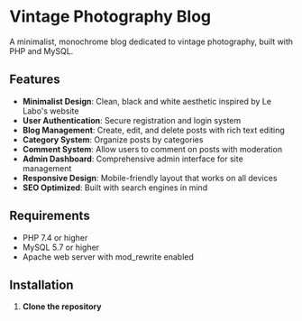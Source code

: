 # Vintage Photography Blog

A minimalist, monochrome blog dedicated to vintage photography, built with PHP and MySQL.

## Features

- **Minimalist Design**: Clean, black and white aesthetic inspired by Le Labo's website
- **User Authentication**: Secure registration and login system
- **Blog Management**: Create, edit, and delete posts with rich text editing
- **Category System**: Organize posts by categories
- **Comment System**: Allow users to comment on posts with moderation
- **Admin Dashboard**: Comprehensive admin interface for site management
- **Responsive Design**: Mobile-friendly layout that works on all devices
- **SEO Optimized**: Built with search engines in mind

## Requirements

- PHP 7.4 or higher
- MySQL 5.7 or higher
- Apache web server with mod_rewrite enabled

## Installation

1. **Clone the repository**
